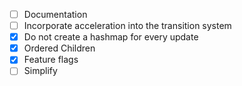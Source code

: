 - [ ] Documentation
- [ ] Incorporate acceleration into the transition system
- [x] Do not create a hashmap for every update
- [x] Ordered Children
- [x] Feature flags
- [ ] Simplify